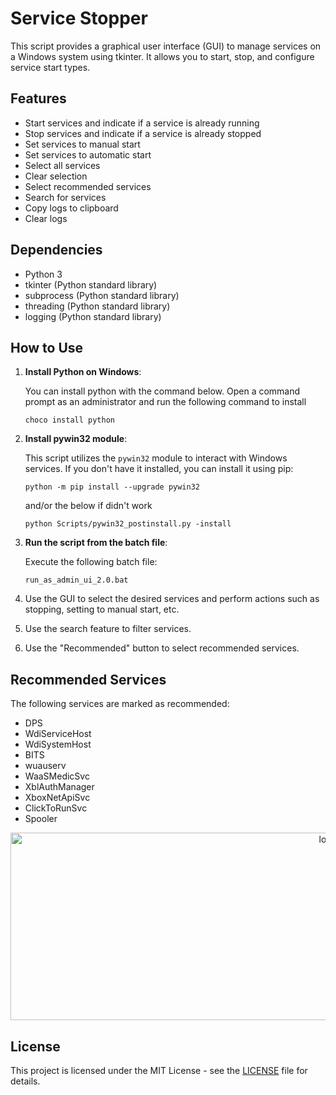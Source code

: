 # Service Stopper

This script provides a graphical user interface (GUI) to manage services on a Windows system using tkinter. It allows you to start, stop, and configure service start types.

## Features
- Start services and indicate if a service is already running
- Stop services and indicate if a service is already stopped
- Set services to manual start
- Set services to automatic start
- Select all services
- Clear selection
- Select recommended services
- Search for services
- Copy logs to clipboard
- Clear logs

## Dependencies
- Python 3
- tkinter (Python standard library)
- subprocess (Python standard library)
- threading (Python standard library)
- logging (Python standard library)

## How to Use

1. **Install Python on Windows**:

    You can install python with the command below. Open a command prompt as an administrator and run the following command to install

    ```batch
    choco install python
    ```

2. **Install pywin32 module**:

    This script utilizes the `pywin32` module to interact with Windows services. If you don't have it installed, you can install it using pip:

    ```batch
    python -m pip install --upgrade pywin32
    ```
   and/or the below if didn't work

    ```batch
    python Scripts/pywin32_postinstall.py -install
    ```

3. **Run the script from the batch file**:

    Execute the following batch file:

    ```batch
    run_as_admin_ui_2.0.bat
    ```
4. Use the GUI to select the desired services and perform actions such as stopping, setting to manual start, etc.
5. Use the search feature to filter services.
6. Use the "Recommended" button to select recommended services.

## Recommended Services
The following services are marked as recommended:
- DPS
- WdiServiceHost
- WdiSystemHost
- BITS
- wuauserv
- WaaSMedicSvc
- XblAuthManager
- XboxNetApiSvc
- ClickToRunSvc
- Spooler

<p align="Center">
<a href="#">
<img src="https://cdn.discordapp.com/attachments/679063158933028911/1253816101175824497/image.png?ex=66773abd&is=6675e93d&hm=53409ee80bc1eab8007bd86177f1ad45b50266ac146ffffdba629f34ca82495a&" width="1000" height="300" alt="logo"/>
</a>
</p>

## License
This project is licensed under the MIT License - see the [LICENSE](LICENSE) file for details.
